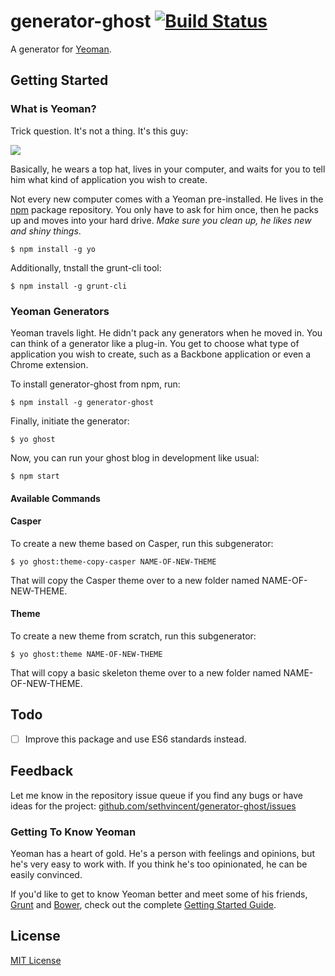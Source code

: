 # generator-ghost [![Build Status](https://secure.travis-ci.org/sethvincent/generator-ghost.png?branch=master)](https://travis-ci.org/sethvincent/generator-ghost)

A generator for [Yeoman](http://yeoman.io).


## Getting Started

### What is Yeoman?

Trick question. It's not a thing. It's this guy:

![](http://i.imgur.com/JHaAlBJ.png)

Basically, he wears a top hat, lives in your computer, and waits for you to tell him what kind of application you wish to create.

Not every new computer comes with a Yeoman pre-installed. He lives in the [npm](https://npmjs.org) package repository. You only have to ask for him once, then he packs up and moves into your hard drive. *Make sure you clean up, he likes new and shiny things*.

```
$ npm install -g yo
```

Additionally, tnstall the grunt-cli tool:

```
$ npm install -g grunt-cli
```

### Yeoman Generators

Yeoman travels light. He didn't pack any generators when he moved in. You can think of a generator like a plug-in. You get to choose what type of application you wish to create, such as a Backbone application or even a Chrome extension.

To install generator-ghost from npm, run:

```
$ npm install -g generator-ghost
```

Finally, initiate the generator:

```
$ yo ghost
```

Now, you can run your ghost blog in development like usual:

```
$ npm start
```

#### Available Commands

#### Casper

To create a new theme based on Casper, run this subgenerator:

```
$ yo ghost:theme-copy-casper NAME-OF-NEW-THEME
```

That will copy the Casper theme over to a new folder named NAME-OF-NEW-THEME.

#### Theme

To create a new theme from scratch, run this subgenerator:

```
$ yo ghost:theme NAME-OF-NEW-THEME
```

That will copy a basic skeleton theme over to a new folder named NAME-OF-NEW-THEME.


## Todo

- [ ] Improve this package and use ES6 standards instead.

## Feedback

Let me know in the repository issue queue if you find any bugs or have ideas for the project: [github.com/sethvincent/generator-ghost/issues](https://github.com/sethvincent/generator-ghost/issues)


### Getting To Know Yeoman

Yeoman has a heart of gold. He's a person with feelings and opinions, but he's very easy to work with. If you think he's too opinionated, he can be easily convinced.

If you'd like to get to know Yeoman better and meet some of his friends, [Grunt](http://gruntjs.com) and [Bower](http://bower.io), check out the complete [Getting Started Guide](https://github.com/yeoman/yeoman/wiki/Getting-Started).


## License

[MIT License](http://en.wikipedia.org/wiki/MIT_License)
